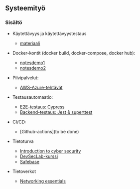 ## Systeemityö


### Sisältö

- Käytettävyys ja käytettävyystestaus
    - [materiaali](./kaytettavyys.html)

- Docker-kontit (docker build, docker-compose, docker hub):
    - [notesdemo1](https://otredu.github.io/docker/notesdemo.html)
    - [notesdemo2](https://otredu.github.io/docker/notesdemofull.html)

- Pilvipalvelut:
    - [AWS-Azure-tehtävät](./cloud_harjoitukset_azure_aws.html)

- Testausautomaatio: 
    - [E2E-testaus: Cypress](../testaus/cypress.html)
    - [Backend-testaus: Jest & superttest](../testaus/jestforrestapi.html)

- CI/CD:
    - [Github-actions](to be done)

- Tietoturva
    - [Introduction to cyber security](https://lms.netacad.com/course/view.php?id=2174201)
    - [DevSecLab-kurssi](https://www.devseclab.io/)
    - [Safebase](https://safebase.io/)

- Tietoverkot
    - [Networking essentials](https://lms.netacad.com/course/view.php?id=2171961)
    
